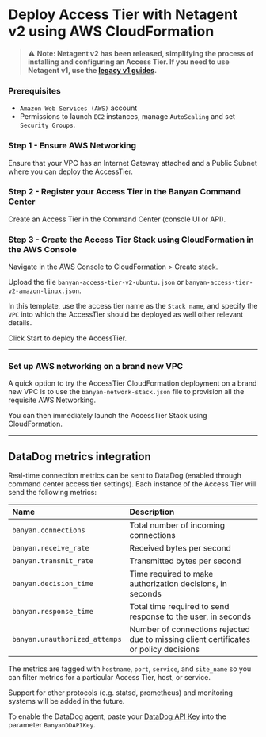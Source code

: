 # Deploy Access Tier with Netagent v2 using AWS CloudFormation

> :warning: **Note: Netagent v2 has been released, simplifying the process of installing and configuring an Access Tier. If you need to use Netagent v1, use the [legacy v1 guides](../netagent1).**

### Prerequisites

* `Amazon Web Services (AWS)` account
* Permissions to launch `EC2` instances, manage `AutoScaling` and set `Security Groups`.

### Step 1 - Ensure AWS Networking

Ensure that your VPC has an Internet Gateway attached and a Public Subnet where you can deploy the AccessTier.


### Step 2 - Register your Access Tier in the Banyan Command Center

Create an Access Tier in the Command Center (console UI or API).


### Step 3 - Create the Access Tier Stack using CloudFormation in the AWS Console

Navigate in the AWS Console to CloudFormation > Create stack.

Upload the file `banyan-access-tier-v2-ubuntu.json` or `banyan-access-tier-v2-amazon-linux.json`.

In this template, use the access tier name as the `Stack name`, and specify the `VPC` into which the AccessTier should be deployed as well other relevant details.

Click Start to deploy the AccessTier.


---


### Set up AWS networking on a brand new VPC

A quick option to try the AccessTier CloudFormation deployment on a brand new VPC is to use the `banyan-network-stack.json` file to provision all the requisite AWS Networking.

You can then immediately launch the AccessTier Stack using CloudFormation.

---

## DataDog metrics integration

Real-time connection metrics can be sent to DataDog (enabled through command center access tier settings).
Each instance of the Access Tier will send the following metrics:

| Name | Description |
| :--- | :---------- |
| `banyan.connections` | Total number of incoming connections |
| `banyan.receive_rate` | Received bytes per second |
| `banyan.transmit_rate` | Transmitted bytes per second |
| `banyan.decision_time` | Time required to make authorization decisions, in seconds |
| `banyan.response_time` | Total time required to send response to the user, in seconds |
| `banyan.unauthorized_attemps` | Number of connections rejected due to missing client certificates or policy decisions |

The metrics are tagged with `hostname`, `port`, `service`, and `site_name` so you can filter metrics for a particular Access Tier, host, or service.

Support for other protocols (e.g. statsd, prometheus) and monitoring systems will be added in the future.

To enable the DataDog agent, paste your [DataDog API Key][] into the parameter `BanyanDDAPIKey`.

[DataDog API Key]: https://docs.datadoghq.com/account_management/api-app-keys/#add-an-api-key-or-client-token
